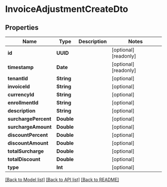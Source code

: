 # InvoiceAdjustmentCreateDto

## Properties
Name | Type | Description | Notes
------------ | ------------- | ------------- | -------------
**id** | **UUID** |  | [optional] [readonly] 
**timestamp** | **Date** |  | [optional] [readonly] 
**tenantId** | **String** |  | [optional] 
**invoiceId** | **String** |  | [optional] 
**currencyId** | **String** |  | [optional] 
**enrollmentId** | **String** |  | [optional] 
**description** | **String** |  | [optional] 
**surchargePercent** | **Double** |  | [optional] 
**surchargeAmount** | **Double** |  | [optional] 
**discountPercent** | **Double** |  | [optional] 
**discountAmount** | **Double** |  | [optional] 
**totalSurcharge** | **Double** |  | [optional] 
**totalDiscount** | **Double** |  | [optional] 
**type** | **Int** |  | [optional] 

[[Back to Model list]](../README.md#documentation-for-models) [[Back to API list]](../README.md#documentation-for-api-endpoints) [[Back to README]](../README.md)



